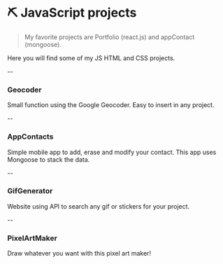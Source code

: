# :pick: JavaScript projects

>My favorite projects are Portfolio (react.js) and appContact (mongoose).

Here you will find some of my JS HTML and CSS projects. 

-- 

### Geocoder

Small function using the Google Geocoder. Easy to insert in any project.

--

### AppContacts

Simple mobile app to add, erase and modify your contact. This app uses Mongoose to stack the data.

--

### GifGenerator

Website using API to search any gif or stickers for your project.

-- 

### PixelArtMaker

Draw whatever you want with this pixel art maker!
